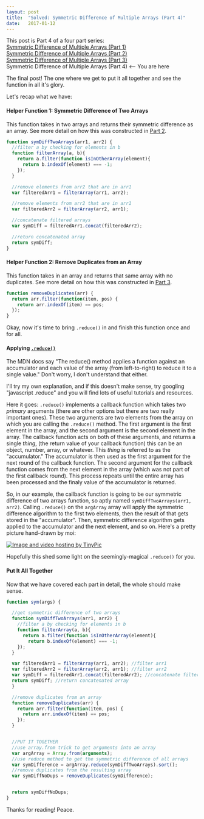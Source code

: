```yaml
---
layout: post
title:  "Solved: Symmetric Difference of Multiple Arrays (Part 4)"
date:   2017-01-12
---
```

This post is Part 4 of a four part series:  
[Symmetric Difference of Multiple Arrays (Part 1)](http://www.vincecampanale.com/blog/2017/01/03/symmetric-difference-of-multiple-arrays-part1/)  
[Symmetric Difference of Multiple Arrays (Part 2)](http://www.vincecampanale.com/blog/2017/01/05/symmetric-difference-of-multiple-arrays-part2/)  
[Symmetric Difference of Multiple Arrays (Part 3)](http://www.vincecampanale.com/blog/2017/01/05/symmetric-difference-of-multiple-arrays-part3/)  
Symmetric Difference of Multiple Arrays (Part 4) <-- You are here

The final post! The one where we get to put it all together and see the function in all it's glory.

Let's recap what we have:

#### Helper Function 1: Symmetric Difference of Two Arrays
This function takes in two arrays and returns their symmetric difference as an array.
See more detail on how this was constructed in [Part 2]().

~~~ javascript
function symDiffTwoArrays(arr1, arr2) {
  //filter a by checking for elements in b
  function filterArray(a, b){
    return a.filter(function isInOtherArray(element){
      return b.indexOf(element) === -1;
    });
  }

  //remove elements from arr2 that are in arr1
  var filteredArr1 = filterArray(arr1, arr2);

  //remove elements from arr2 that are in arr1
  var filteredArr2 = filterArray(arr2, arr1);

  //concatenate filtered arrays
  var symDiff = filteredArr1.concat(filteredArr2);

  //return concatenated array
  return symDiff;
}
~~~

#### Helper Function 2: Remove Duplicates from an Array
This function takes in an array and returns that same array with no duplicates.
See more detail on how this was constructed in [Part 3]().

~~~ javascript
function removeDuplicates(arr) {
  return arr.filter(function(item, pos) {
    return arr.indexOf(item) == pos;
  });
}
~~~

Okay, now it's time to bring `.reduce()` in and finish this function once and for all.

#### Applying [`.reduce()`](https://developer.mozilla.org/en-US/docs/Web/JavaScript/Reference/Global_Objects/Array/Reduce)

The MDN docs say "The reduce() method applies a function against an accumulator and each value of the array (from left-to-right) to reduce it to a single value." Don't worry, I don't understand that either.

I'll try my own explanation, and if this doesn't make sense, try googling "javascript .reduce" and you will find lots of useful tutorials and resources.

Here it goes: `.reduce()` implements a callback function which takes two *primary* arguments (there are other options but there are two really important ones). These two arguments are two elements from the array on which you are calling the `.reduce()` method. The first argument is the first element in the array, and the second argument is the second element in the array. The callback function acts on both of these arguments, and returns a single *thing*, (the return value of your callback function) this can be an object, number, array, or whatever. This *thing* is referred to as the "accumulator." The accumulator is then used as the first argument for the next round of the callback function. The second argument for the callback function comes from the next element in the array (which was not part of the first callback round). This process repeats until the entire array has been processed and the finaly value of the accumulator is returned.

So, in our example, the callback function is going to be our symmetric difference of two arrays function, so aptly named `symDiffTwoArrays(arr1, arr2)`. Calling `.reduce()` on the `argArray` array will apply the symmetric difference algorithm to the first two elements, then the result of that gets stored in the "accumulator". Then, symmetric difference algorithm gets applied to the accumulator and the next element, and so on. Here's a pretty picture hand-drawn by moi:

<a href="http://tinypic.com?ref=2m4vkli" target="_blank"><img src="http://i66.tinypic.com/2m4vkli.jpg" border="0" alt="Image and video hosting by TinyPic"></a>

Hopefully this shed some light on the seemingly-magical `.reduce()` for you.

#### Put It All Together
Now that we have covered each part in detail, the whole should make sense.

~~~ javascript
function sym(args) {

  //get symmetric difference of two arrays
  function symDiffTwoArrays(arr1, arr2) {
    //filter a by checking for elements in b
    function filterArray(a, b){
      return a.filter(function isInOtherArray(element){
        return b.indexOf(element) === -1;
    });
  }

  var filteredArr1 = filterArray(arr1, arr2); //filter arr1
  var filteredArr2 = filterArray(arr2, arr1); //filter arr2
  var symDiff = filteredArr1.concat(filteredArr2); //concatenate filtered arrays
  return symDiff; //return concatenated array
  }

  //remove duplicates from an array
  function removeDuplicates(arr) {
    return arr.filter(function(item, pos) {
      return arr.indexOf(item) == pos;
    });
  }


  //PUT IT TOGETHER
  //use array.from trick to get arguments into an array
  var argArray = Array.from(arguments);
  //use reduce method to get the symmetric difference of all arrays
  var symDifference = argArray.reduce(symDiffTwoArrays).sort();
  //remove duplicates from the resulting array
  var symDiffNoDups = removeDuplicates(symDifference);


  return symDiffNoDups;
}
~~~

Thanks for reading!
Peace.
